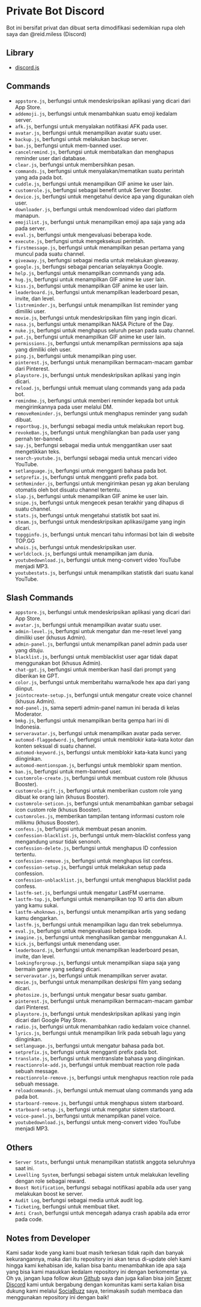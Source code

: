 # Private Bot Discord

Bot ini bersifat privat dan dibuat serta dimodifikasi sedemikian rupa oleh saya dan @reid.miless (Discord)

## Library

- [discord.js](https://discord.js.org/#/)

## Commands

- `appstore.js`, berfungsi untuk mendeskripsikan aplikasi yang dicari dari App Store.
- `addemoji.js`, berfungsi untuk menambahkan suatu emoji kedalam server.
- `afk.js`, berfungsi untuk menyalakan notifikasi AFK pada user.
- `avatar.js`, berfungsi untuk menampilkan avatar suatu user.
- `backup.js`, berfungsi untuk melakukan backup server.
- `ban.js`, berfungsi untuk mem-banned user.
- `cancelremind.js`, berfungsi untuk membatalkan dan menghapus reminder user dari database.
- `clear.js`, berfungsi untuk membersihkan pesan.
- `commands.js`, berfungsi untuk menyalakan/mematikan suatu perintah yang ada pada bot.
- `cuddle.js`, berfungsi untuk menampilkan GIF anime ke user lain.
- `customrole.js`, berfungsi sebagai benefit untuk Server Booster.
- `device.js`, berfungsi untuk mengetahui device apa yang digunakan oleh user.
- `downloader.js`, berfungsi untuk mendownload video dari platform manapun.
- `emojilist.js`, berfungsi untuk menampilkan emoji apa saja yang ada pada server.
- `eval.js`, berfungsi untuk mengevaluasi beberapa kode.
- `execute.js`, berfungsi untuk mengeksekusi perintah.
- `firstmessage.js`, berfungsi untuk menampilkan pesan pertama yang muncul pada suatu channel.
- `giveaway.js`, berfungsi sebagai media untuk melakukan giveaway.
- `google.js`, berfungsi sebagai pencarian selayaknya Google.
- `help.js`, berfungsi untuk menampilkan commands yang ada.
- `hug.js`, berfungsi untuk menampilkan GIF anime ke user lain.
- `kiss.js`, berfungsi untuk menampilkan GIF anime ke user lain.
- `leaderboard.js`, berfungsi untuk menampilkan leaderboard pesan, invite, dan level.
- `listreminder.js`, berfungsi untuk menampilkan list reminder yang dimiliki user.
- `movie.js`, berfungsi untuk mendeskripsikan film yang ingin dicari.
- `nasa.js`, berfungsi untuk menampilkan NASA Picture of the Day.
- `nuke.js`, berfungsi untuk menghapus seluruh pesan pada suatu channel.
- `pat.js`, berfungsi untuk menampilkan GIF anime ke user lain.
- `permissions.js`, berfungsi untuk menampilkan permissions apa saja yang dimiliki oleh user.
- `ping.js`, berfungsi untuk menampilkan ping user.
- `pinterest.js`, berfungsi untuk menampilkan bermacam-macam gambar dari Pinterest.
- `playstore.js`, berfungsi untuk mendeskripsikan aplikasi yang ingin dicari.
- `reload.js`, berfungsi untuk memuat ulang commands yang ada pada bot.
- `remindme.js`, berfungsi untuk memberi reminder kepada bot untuk mengirimkannya pada user melalui DM.
- `removeReminder.js`, berfungsi untuk menghapus reminder yang sudah dibuat.
- `reportbug.js`, berfungsi sebagai media untuk melakukan report bug.
- `revokeBan.js`, berfungsi untuk menghilangkan ban pada user yang pernah ter-banned.
- `say.js`, berfungsi sebagai media untuk menggantikan user saat mengetikkan teks.
- `search-youtube.js`, berfungsi sebagai media untuk mencari video YouTube.
- `setlanguage.js`, berfungsi untuk mengganti bahasa pada bot.
- `setprefix.js`, berfungsi untuk mengganti prefix pada bot.
- `setReminder.js`, berfungsi untuk mengirimkan pesan yg akan berulang otomatis oleh bot disuatu channel tertentu.
- `slap.js`, berfungsi untuk menampilkan GIF anime ke user lain.
- `snipe.js`, berfungsi untuk mengecek pesan terakhir yang dihapus di suatu channel.
- `stats.js`, berfungsi untuk mengetahui statistik bot saat ini.
- `steam.js`, berfungsi untuk mendeskripsikan aplikasi/game yang ingin dicari.
- `topgginfo.js`, berfungsi untuk mencari tahu informasi bot lain di website TOP.GG
- `whois.js`, berfungsi untuk mendeskripsikan user.
- `worldclock.js`, berfungsi untuk menampilkan jam dunia.
- `youtubedownload.js`, berfungsi untuk meng-convert video YouTube menjadi MP3.
- `youtubestats.js`, berfungsi untuk menampilkan statistik dari suatu kanal YouTube.

## Slash Commands

- `appstore.js`, berfungsi untuk mendeskripsikan aplikasi yang dicari dari App Store.
- `avatar.js`, berfungsi untuk menampilkan avatar suatu user.
- `admin-level.js`, berfungsi untuk mengatur dan me-reset level yang dimiliki user (khusus Admin).
- `admin-panel.js`, berfungsi untuk menampilkan panel admin pada user yang dituju.
- `blacklist.js`, berfungsi untuk memblacklist user agar tidak dapat menggunakan bot (khusus Admin).
- `chat-gpt.js`, berfungsi untuk memberikan hasil dari prompt yang diberikan ke GPT.
- `color.js`, berfungsi untuk memberitahu warna/kode hex apa dari yang diinput.
- `jointocreate-setup.js`, berfungsi untuk mengatur create voice channel (khusus Admin).
- `mod-panel.js`, sama seperti admin-panel namun ini berada di kelas Moderator.
- `bmkg.js`, berfungsi untuk menampilkan berita gempa hari ini di Indonesia.
- `serveravatar.js`, berfungsi untuk menampilkan avatar pada server.
- `automod-flaggedword.js`, berfungsi untuk memblokir kata-kata kotor dan konten seksual di suatu channel.
- `automod-keyword.js`, berfungsi untuk memblokir kata-kata kunci yang diinginkan.
- `automod-mentionspam.js`, berfungsi untuk memblokir spam mention.
- `ban.js`, berfungsi untuk mem-banned user.
- `customrole-create.js`, berfungsi untuk membuat custom role (khusus Booster).
- `customrole-gift.js`, berfungsi untuk memberikan custom role yang dibuat ke orang lain (khusus Booster).
- `customrole-seticon.js`, berfungsi untuk menambahkan gambar sebagai icon custom role (khusus Booster).
- `customroles.js`, memberikan tampilan tentang informasi custom role milikmu (khusus Booster).
- `confess.js`, berfungsi untuk membuat pesan anonim.
- `confession-blacklist.js`, berfungsi untuk mem-blacklist confess yang mengandung unsur tidak senonoh.
- `confession-delete.js`, berfungsi untuk menghapus ID confession tertentu.
- `confession-remove.js`, berfungsi untuk menghapus list confess.
- `confession-setup.js`, berfungsi untuk melakukan setup pada confession.
- `confession-unblacklist.js`, berfungsi untuk menghapus blacklist pada confess.
- `lastfm-set.js`, berfungsi untuk mengatur LastFM username.
- `lastfm-top.js`, berfungsi untuk menampilkan top 10 artis dan album yang kamu sukai.
- `lastfm-whoknows.js`, berfungsi untuk menampilkan artis yang sedang kamu dengarkan.
- `lastfm.js`, berfungsi untuk menampilkan lagu dan trek sebelumnya.
- `eval.js`, berfungsi untuk mengevaluasi beberapa kode.
- `imagine.js`, berfungsi untuk menghasilkan gambar menggunakan A.I.
- `kick.js`, berfungsi untuk menendang user.
- `leaderboard.js`, berfungsi untuk menampilkan leaderboard pesan, invite, dan level.
- `lookingforgroup.js`, berfungsi untuk menampilkan siapa saja yang bermain game yang sedang dicari.
- `serveravatar.js`, berfungsi untuk menampilkan server avatar.
- `movie.js`, berfungsi untuk menampilkan deskripsi film yang sedang dicari.
- `photosize.js`, berfungsi untuk mengatur besar suatu gambar.
- `pinterest.js`, berfungsi untuk menampilkan bermacam-macam gambar dari Pinterest.
- `playstore.js`, berfungsi untuk mendeskripsikan aplikasi yang ingin dicari dari Google Play Store.
- `radio.js`, berfungsi untuk menambahkan radio kedalam voice channel.
- `lyrics.js`, berfungsi untuk menampilkan lirik pada sebuah lagu yang diinginkan.
- `setlanguage.js`, berfungsi untuk mengatur bahasa pada bot.
- `setprefix.js`, berfungsi untuk mengganti prefix pada bot.
- `translate.js`, berfungsi untuk mentranslate bahasa yang diinginkan.
- `reactionrole-add.js`, berfungsi untuk membuat reaction role pada sebuah message.
- `reactionrole-remove.js`, berfungsi untuk menghapus reaction role pada sebuah message.
- `reloadcommands.js`, berfungsi untuk memuat ulang commands yang ada pada bot.
- `starboard-remove.js`, berfungsi untuk menghapus sistem starboard.
- `starboard-setup.js`, berfungsi untuk mengatur sistem starboard.
- `voice-panel.js`, berfungsi untuk menampilkan panel voice.
- `youtubedownload.js`, berfungsi untuk meng-convert video YouTube menjadi MP3.

## Others

- `Server Stats`, berfungsi untuk menampilkan statistik anggota seluruhnya saat ini.
- `Levelling System`, berfungsi sebagai sistem untuk melakukan levelling dengan role sebagai reward.
- `Boost Notification`, berfungsi sebagai notifikasi apabila ada user yang melakukan boost ke server.
- `Audit Log`, berfungsi sebagai media untuk audit log.
- `Ticketing`, berfungsi untuk membuat tiket.
- `Anti Crash`, berfungsi untuk mencegah adanya crash apabila ada error pada code.

## Notes from Developer

Kami sadar kode yang kami buat masih terkesan tidak rapih dan banyak kekurangannya, maka dari itu repository ini akan terus di-update oleh kami hingga kami kehabisan ide, kalian bisa bantu menambahkan ide apa saja yang bisa kami masukkan kedalam repository ini dengan berkomentar ya. Oh ya, jangan lupa follow akun [Github](https://github.com/b1theaven/) saya dan juga kalian bisa join [Server Discord](https://discord.gg/J4rBuvHskq) kami untuk bergabung dengan komunitas kami serta kalian bisa dukung kami melalui [SociaBuzz](https://sociabuzz.com/bitheaven) saya, terimakasih sudah membaca dan menggunakan repository ini dengan baik!
